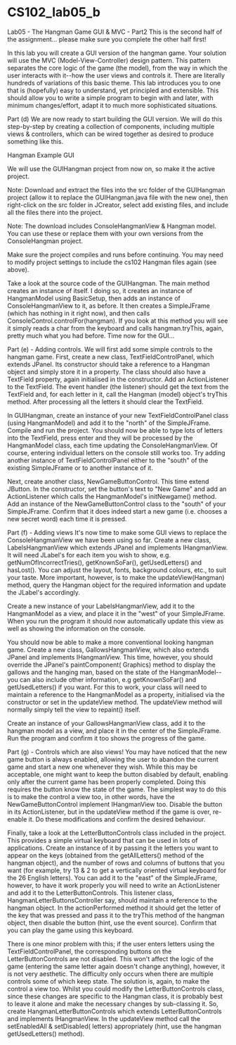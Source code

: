 # CS102_lab05_b

Lab05 - The Hangman Game GUI & MVC - Part2
This is the second half of the assignment...
please make sure you complete the other half first!

In this lab you will create a GUI version of the hangman game. Your solution will use the MVC (Model-View-Controller) design pattern. This pattern separates the core logic of the game (the model), from the way in which the user interacts with it--how the user views and controls it. There are literally hundreds of variations of this basic theme. This lab introduces you to one that is (hopefully) easy to understand, yet principled and extensible. This should allow you to write a simple program to begin with and later, with minimum changes/effort, adapt it to much more sophisticated situations.

Part (d)
We are now ready to start building the GUI version. We will do this step-by-step by creating a collection of components, including multiple views & controllers, which can be wired together as desired to produce something like this. 

Hangman Example GUI

We will use the GUIHangman project from now on, so make it the active project. 

Note: Download and extract the files into the src folder of the GUIHangman project (allow it to replace the GUIHangman.java file with the new one), then right-click on the src folder in JCreator, select add existing files, and include all the files there into the project.

Note: The download includes ConsoleHangmanView & Hangman model. You can use these or replace them with your own versions from the ConsoleHangman project.

Make sure the project compiles and runs before continuing. You may need to modify project settings to include the cs102 Hangman files again (see above).

Take a look at the source code of the GUIHangman. The main method creates an instance of itself. I doing so, it creates an instance of HangmanModel using BasicSetup, then adds an instance of ConsoleHangmanView to it, as before. It then creates a SimpleJFrame (which has nothing in it right now), and then calls ConsoleControl.controlFor(hangman). If you look at this method you will see it simply reads a char from the keyboard and calls hangman.tryThis, again, pretty much what you had before. Time now for the GUI...


Part (e)  - Adding controls.
We will first add some simple controls to the hangman game. First, create a new class, TextFieldControlPanel, which extends JPanel. Its constructor should take a reference to a Hangman object and simply store it in a property. The class should also have a TextField property, again initialised in the constructor. Add an ActionListener to the TextField. The event handler (the listener) should get the text from the TextField and, for each letter in it, call the Hangman (model) object's tryThis method. After processing all the letters it should clear the TextField.

In GUIHangman, create an instance of your new TextFieldControlPanel class (using HangmanModel) and add it to the "north" of the SimpleJFrame. Compile and run the project. You should now be able to type lots of letters into the TextField, press enter and they will be processed by the HangmanModel class, each time updating the ConsoleHangmanView. Of course, entering individual letters on the console still works too. Try adding another instance of TextFieldControlPanel  either to the "south" of the existing SimpleJFrame or to another instance of it.

Next, create another class, NewGameButtonControl. This time extend JButton. In the constructor, set the button's text to "New Game" and add an ActionListener which calls the HangmanModel's initNewgame() method. Add an instance of the NewGameButtonControl class to the "south" of your SimpleJFrame. Confirm that it does indeed start a new game (i.e. chooses a new secret word) each time it is pressed.

Part (f) - Adding views
It's now time to make some GUI views to replace the ConsoleHangmanView we have been using so far. Create a new class, LabelsHangmanView which extends JPanel and implements IHangmanView. It will need JLabel's for each item you wish to show, e.g. getNumOfIncorrectTries(), getKnownSoFar(), getUsedLetters() and hasLost(). You can adjust the layout, fonts, background colours, etc., to suit your taste. More important, however, is to make the updateView(Hangman) method, query the Hangman object for the required information and update the JLabel's accordingly.

Create a new instance of your LabelsHangmanView, add it to the HangmanModel as a view, and place it in the "west" of your SimpleJFrame. When you run the program it should now automatically update this view as well as showing the information on the console.

You should now be able to make a more conventional looking hangman game. Create a new class, GallowsHangmanView, which also extends JPanel and implements IHangmanView. This time, however, you should override the JPanel's paintComponent( Graphics) method to display the gallows and the hanging man, based on the state of the HangmanModel--you can also include other information, e.g getKnownSoFar() and getUsedLetters() if you want. For this to work, your class will need to maintain a reference to the HangmanModel as a property, initialised via the constructor or set in the updateView method. The updateView method will normally simply tell the view to repaint() itself.

Create an instance of your GallowsHangmanView class, add it to the hangman model as a view, and place it in the center of the SimpleJFrame. Run the program and confirm it too shows the progress of the game.

Part (g) - Controls which are also views!
You may have noticed that the new game button is always enabled, allowing the user to abandon the current game and start a new one whenever they wish. While this may be acceptable, one might want to keep the button disabled by default, enabling only after the current game has been properly completed. Doing this requires the button know the state of the game. The simplest way to do this is to make the control a view too, in other words, have the NewGameButtonControl implement IHangmanView too. Disable the button in its ActionListener, but in the updateView method if the game is over, re-enable it. Do these modifications and confirm the desired behaviour.

Finally, take a look at the LetterButtonControls class included in the project. This provides a simple virtual keyboard that can be used in lots of applications. Create an instance of it by passing it the letters you want to appear on the keys (obtained from the getAllLetters() method of the hangman object), and the number of rows and columns of buttons that you want (for example, try 13 & 2 to get a vertically oriented virtual keyboard for the 26 English letters). You can add it to the "east" of the SimpleJFrame, however, to have it work properly you will need to write an ActionListener and add it to the LetterButtonControls. This listener class, HangmanLetterButtonsController say, should maintain a reference to the hangman object. In the actionPerformed method it should get the letter of the key that was pressed and pass it to the tryThis method of the hangman object, then disable the button (hint, use the event source). Confirm that you can play the game using this keyboard.

There is one minor problem with this; if the user enters letters using the TextFieldControlPanel, the corresponding buttons on the LetterButtonControls are not disabled. This won't affect the logic of the game (entering the same letter again doesn't change anything), however, it is not very aesthetic. The difficulty only occurs when there are multiple controls some of which keep state. The solution is, again, to make the control a view too. Whilst you could modify the LetterButtonControls class, since these changes are specific to the Hangman class, it is probably best to leave it alone and make the necessary changes by sub-classing it. So, create HangmanLetterButtonControls which extends LetterButtonControls and implements IHangmanView. In the updateView method call the setEnabledAll & setDisabled( letters) appropriately (hint, use the hangman getUsedLetters() method).
